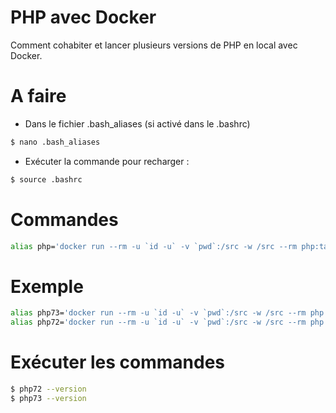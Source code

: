 # PHP avec Docker
Comment cohabiter et lancer plusieurs versions de PHP en local avec Docker.

# A faire
- Dans le fichier .bash_aliases (si activé dans le .bashrc)
```sh
$ nano .bash_aliases
```
- Exécuter la commande pour recharger :
```sh
$ source .bashrc
```

# Commandes
```sh
alias php='docker run --rm -u `id -u` -v `pwd`:/src -w /src --rm php:tag'
```

# Exemple 
```sh
alias php73='docker run --rm -u `id -u` -v `pwd`:/src -w /src --rm php:7.3-fpm'
alias php72='docker run --rm -u `id -u` -v `pwd`:/src -w /src --rm php:7.2-fpm'
```

# Exécuter les commandes
```sh
$ php72 --version
$ php73 --version
```
